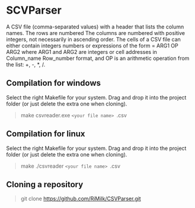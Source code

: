 # SCVParser
A CSV file (comma-separated values) with a header that lists the column names. The rows are numbered
The columns are numbered with positive integers, not necessarily in ascending order. The cells of a CSV file can either contain integers
numbers or expressions of the form
= ARG1 OP ARG2
where ARG1 and ARG2 are integers or cell addresses in Column_name Row_number format, and OP is an arithmetic operation
from the list: +, -, *, /.

## Compilation for windows
Select the right Makefile for your system. 
Drag and drop it into the project folder (or just delete the extra one when cloning).
> make
> csvreader.exe  `<your file name> `.csv
  
## Compilation for linux
Select the right Makefile for your system. 
Drag and drop it into the project folder (or just delete the extra one when cloning).
> make
> ./csvreader  `<your file name> `.csv 

## Cloning a repository
> git clone https://github.com/RiMilk/CSVParser.git

